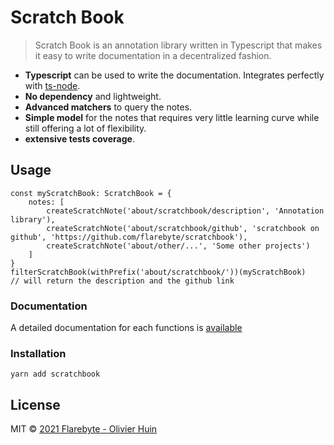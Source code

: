 # Scratch Book

> Scratch Book is an annotation library written in Typescript that makes it easy to write documentation in a decentralized fashion.

- **Typescript** can be used to write the documentation. Integrates perfectly with [ts-node](https://typestrong.org/ts-node/).
- **No dependency** and lightweight.
- **Advanced matchers** to query the notes.
- **Simple model** for the notes that requires very little learning curve while still offering a lot of flexibility.
- **extensive tests coverage**.

## Usage

```
const myScratchBook: ScratchBook = {
    notes: [
        createScratchNote('about/scratchbook/description', 'Annotation library'),
        createScratchNote('about/scratchbook/github', 'scratchbook on github', 'https://github.com/flarebyte/scratchbook'),
        createScratchNote('about/other/...', 'Some other projects')
    ]
}
filterScratchBook(withPrefix('about/scratchbook/'))(myScratchBook)
// will return the description and the github link

```

### Documentation

A detailed documentation for each functions is [available](https://flarebyte.github.io/scratchbook/)

### Installation

```
yarn add scratchbook
```

## License

MIT © [2021 Flarebyte - Olivier Huin]()
